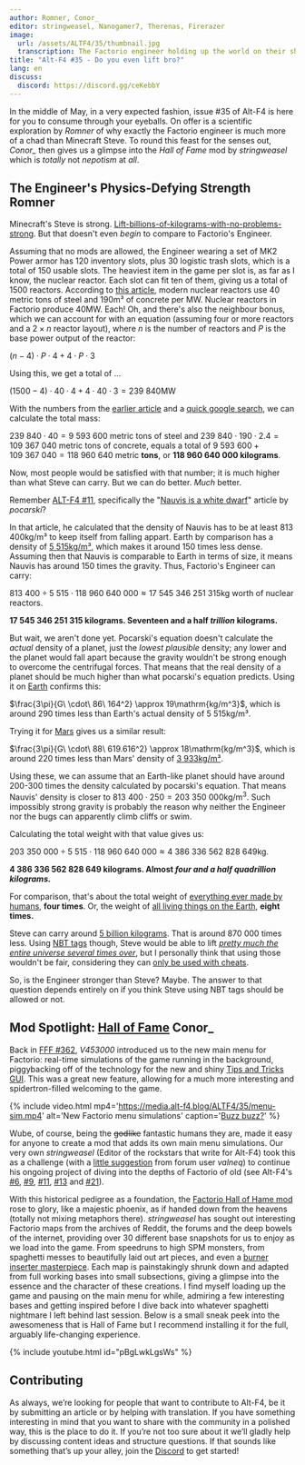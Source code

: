 ```yaml
---
author: Romner, Conor_
editor: stringweasel, Nanogamer7, Therenas, Firerazer
image:
  url: /assets/ALTF4/35/thumbnail.jpg
  transcription: The Factorio engineer holding up the world on their shoulders
title: "Alt-F4 #35 - Do you even lift bro?"
lang: en
discuss:
  discord: https://discord.gg/ceKebbY
---
```


In the middle of May, in a very expected fashion, issue #35 of Alt-F4 is here for you to consume through your eyeballs. On offer is a scientific exploration by *Romner* of why exactly the Factorio engineer is much more of a chad than Minecraft Steve. To round this feast for the senses out, *Conor_* then gives us a glimpse into the *Hall of Fame* mod by *stringweasel* which is *totally* not *nepotism* at *all*.

## The Engineer's Physics-Defying Strength <author>Romner</author>

Minecraft's Steve is strong. [Lift-billions-of-kilograms-with-no-problems-strong](https://www.reddit.com/r/Minecraft/comments/jmz6lz/actualized_maximum_weight_that_steve_can_hold/). But that doesn't even *begin* to compare to Factorio's Engineer.

Assuming that no mods are allowed, the Engineer wearing a set of MK2 Power armor has 120 inventory slots, plus 30 logistic trash slots, which is a total of 150 usable slots. The heaviest item in the game per slot is, as far as I know, the nuclear reactor. Each slot can fit ten of them, giving us a total of 1500 reactors. According to [this article](https://www.nextbigfuture.com/2007/07/constructing-lot-of-nuclear-power.html), modern nuclear reactors use 40 metric tons of steel and 190m³ of concrete per MW. Nuclear reactors in Factorio produce 40MW. Each! Oh, and there's also the neighbour bonus, which we can account for with an equation (assuming four or more reactors and a $2 \times n$ reactor layout), where $n$ is the number of reactors and $P$ is the base power output of the reactor:

$(n - 4) \cdot P \cdot 4 + 4 \cdot P \cdot 3$

Using this, we get a total of ...

$(1500 - 4) \cdot 40 \cdot 4 + 4 \cdot 40 \cdot 3 = 239\ 840\mathrm{MW}$

With the numbers from the [earlier article](https://www.nextbigfuture.com/2007/07/constructing-lot-of-nuclear-power.html) and a [quick google search](https://www.google.com/search?q=concrete+density+kg%2Fm3), we can calculate the total mass:

$239\ 840 \cdot 40 = 9\ 593\ 600$ metric tons of steel and
$239\ 840 \cdot 190 \cdot 2.4 = 109\ 367\ 040$ metric tons of concrete, equals a total of
$9\ 593\ 600 + 109\ 367\ 040 = 118\ 960\ 640$ metric **tons**, or **118 960 640 000 kilograms**.

Now, most people would be satisfied with that number; it is much higher than what Steve can carry. But we can do better. *Much* better.

Remember [ALT-F4 #11](https://alt-f4.blog/ALTF4-11/), specifically the "[Nauvis is a white dwarf](https://alt-f4.blog/ALTF4-11/#nauvis-is-a-white-dwarf)" article by *pocarski*?

In that article, he calculated that the density of Nauvis has to be at least 813 400kg/m³ to keep itself from falling appart. Earth by comparison has a density of [5 515kg/m³](https://en.wikipedia.org/wiki/Earth_mass#:~:text=average%20density%20of%205515%20kg.m%E2%88%923), which makes it around 150 times less dense. Assuming then that Nauvis is comparable to Earth in terms of size, it means Nauvis has around 150 times the gravity. Thus, Factorio's Engineer can carry:

$813\ 400 \div 5\ 515 \cdot  118\ 960\ 640\ 000 \approx 17\ 545\ 346\ 251\ 315\mathrm{kg}$ worth of nuclear reactors.

**17 545 346 251 315 kilograms.
Seventeen and a half *trillion* kilograms.**

But wait, we aren't done yet. Pocarski's equation doesn't calculate the *actual* density of a planet, just the *lowest plausible* density; any lower and the planet would fall apart because the gravity wouldn't be strong enough to overcome the centrifugal forces. That means that the real density of a planet should be much higher than what pocarski's equation predicts. Using it on [Earth](https://www.google.com/search?q=earth+rotational+period+in+seconds) confirms this:

$\frac{3\pi}{G\ \cdot\ 86\ 164^2} \approx 19\mathrm{kg/m^3}$, which is around 290 times less than Earth's actual density of 5 515kg/m³.

Trying it for [Mars](https://www.google.com/search?q=mars+rotational+period+in+seconds) gives us a similar result:

$\frac{3\pi}{G\ \cdot\ 88\ 619.616^2} \approx 18\mathrm{kg/m^3}$, which is around 220 times less than Mars' density of [3 933kg/m³](https://nssdc.gsfc.nasa.gov/planetary/factsheet/marsfact.html#:~:text=3933).

Using these, we can assume that an Earth-like planet should have around 200-300 times the density calculated by pocarski's equation. That means Nauvis' density is closer to $813\ 400 \cdot 250 = 203\ 350\ 000\mathrm{kg/m^3.}$ Such impossibly strong gravity is probably the reason why neither the Engineer nor the bugs can apparently climb cliffs or swim.

Calculating the total weight with that value gives us:

$203\ 350\ 000 \div 5\ 515 \cdot 118\ 960\ 640\ 000 \approx 4\ 386\ 336\ 562\ 828\ 649\mathrm{kg.}$

**4 386 336 562 828 649 kilograms.
Almost *four and a half quadrillion kilograms.***

For comparison, that's about the total weight of [everything ever made by humans](https://www.nationalgeographic.com/environment/article/human-made-materials-now-equal-weight-of-all-life-on-earth), **four times**. Or, the weight of [all living things on the Earth](https://en.wikipedia.org/wiki/Biomass_(ecology)#:~:text=The%20total%20live%20biomass%20on%20Earth%20is%20about%20550%E2%80%93560%20billion%20tonnes), **eight times.**

Steve can carry around [5 billion kilograms](https://www.reddit.com/r/Minecraft/comments/jmz6lz/actualized_maximum_weight_that_steve_can_hold/). That is around 870 000 times less. Using [NBT tags](https://minecraft.fandom.com/wiki/NBT_format) though, Steve would be able to lift [*pretty much the entire universe several times over*](https://qr.ae/pGt554), but I personally think that using those wouldn't be fair, considering they can [only be used with cheats](https://minecraft.fandom.com/wiki/Tutorials/Command_NBT_tags).

So, is the Engineer stronger than Steve? Maybe. The answer to that question depends entirely on if you think Steve using NBT tags should be allowed or not.

## Mod Spotlight: [Hall of Fame](https://mods.factorio.com/mod/HallOfFame) <author>Conor_</author>

Back in [FFF #362](https://factorio.com/blog/post/fff-362), *V453000* introduced us to the new main menu for Factorio: real-time simulations of the game running in the background, piggybacking off of the technology for the new and shiny [Tips and Tricks GUI](https://www.factorio.com/blog/post/fff-361). This was a great new feature, allowing for a much more interesting and spidertron-filled welcoming to the game.

{% include video.html mp4='https://media.alt-f4.blog/ALTF4/35/menu-sim.mp4' alt='New Factorio menu simulations' caption='<a href="https://mods.factorio.com/mod/bumble-bots">Buzz buzz?</a>' %}

Wube, of course, being the ~~godlike~~ fantastic humans they are, made it easy for anyone to create a mod that adds its own main menu simulations. Our very own *stringweasel* (Editor of the rockstars that write for Alt-F4) took this as a challenge (with a [little suggestion](https://forums.factorio.com/viewtopic.php?p=520268#p520268) from forum user *valneq*) to continue his ongoing project of diving into the depths of Factorio of old (see Alt-F4's [#6](https://alt-f4.blog/ALTF4-6/#nauvis-archives-how-far-weve-come-stringweasel), [#9](https://alt-f4.blog/ALTF4-9/#nauvis-archives-factorio-jargon-stringweasel), [#11](https://alt-f4.blog/ALTF4-11/#nauvis-archives-outdated-techniques-stringweasel), [#13](https://alt-f4.blog/ALTF4-13/#nauvis-archives-one-rocket-defence-per-minute-stringweasel) and [#21](https://alt-f4.blog/ALTF4-21/#nauvis-archives-from-mod-to-vanilla-stringweasel)).

With this historical pedigree as a foundation, the [Factorio Hall of Hame mod](https://mods.factorio.com/mod/HallOfFame) rose to glory, like a majestic phoenix, as if handed down from the heavens (totally not mixing metaphors there). *stringweasel* has sought out interesting Factorio maps from the archives of Reddit, the forums and the deep bowels of the internet, providing over 30 different base snapshots for us to enjoy as we load into the game. From speedruns to high SPM monsters, from spaghetti messes to beautifully laid out art pieces, and even a [burner inserter masterpiece](https://alt-f4.blog/ALTF4-8/#i-love-factorio-because-of-burner-inserters-goose). Each map is painstakingly shrunk down and adapted from full working bases into small subsections, giving a glimpse into the essence and the character of these creations. I find myself loading up the game and pausing on the main menu for while, admiring a few interesting bases and getting inspired before I dive back into whatever spaghetti nightmare I left behind last session. Below is a small sneak peek into the awesomeness that is Hall of Fame but I recommend installing it for the full, arguably life-changing experience.

{% include youtube.html id="pBgLwkLgsWs" %}

## Contributing

As always, we’re looking for people that want to contribute to Alt-F4, be it by submitting an article or by helping with translation. If you have something interesting in mind that you want to share with the community in a polished way, this is the place to do it. If you’re not too sure about it we’ll gladly help by discussing content ideas and structure questions. If that sounds like something that’s up your alley, join the [Discord](https://discord.gg/nxnCFkb) to get started!
